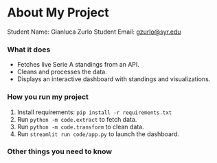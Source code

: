# About My Project

Student Name:  Gianluca Zurlo
Student Email:  gzurlo@syr.edu

### What it does
- Fetches live Serie A standings from an API.
- Cleans and processes the data.
- Displays an interactive dashboard with standings and visualizations.

### How you run my project
1. Install requirements: `pip install -r requirements.txt`
2. Run `python -m code.extract` to fetch data.
3. Run `python -m code.transform` to clean data.
4. Run `streamlit run code/app.py` to launch the dashboard.

### Other things you need to know